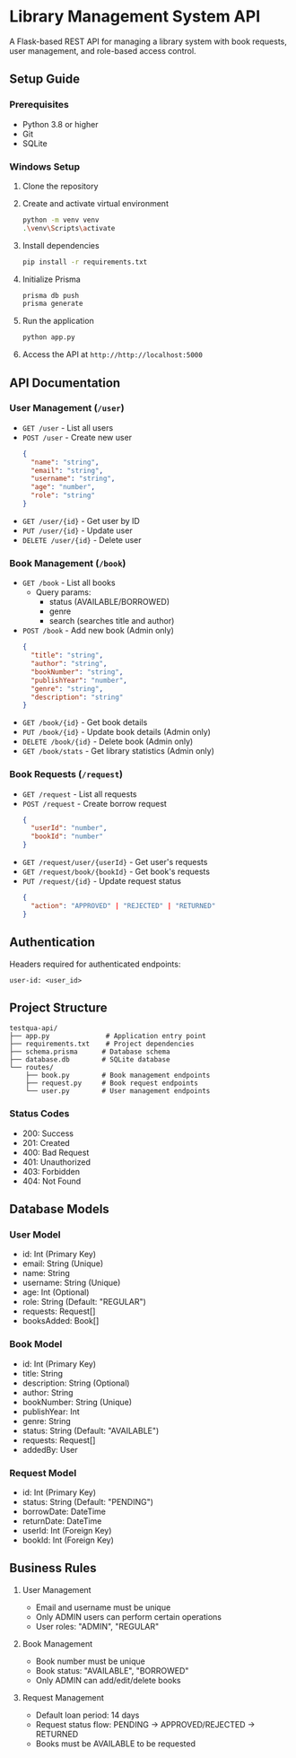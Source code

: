 # Library Management System API

A Flask-based REST API for managing a library system with book requests, user management, and role-based access control.

## Setup Guide

### Prerequisites
- Python 3.8 or higher
- Git
- SQLite

### Windows Setup

1. Clone the repository
2. Create and activate virtual environment
   
    ```bash
    python -m venv venv
    .\venv\Scripts\activate
    ```

3. Install dependencies

    ```bash
    pip install -r requirements.txt
    ```

4. Initialize Prisma
    ```bash
    prisma db push
    prisma generate
    ```
5. Run the application

    ```bash
    python app.py
    ```
6. Access the API at `http://http://localhost:5000`

## API Documentation

### User Management (`/user`)
- `GET /user` - List all users
- `POST /user` - Create new user
  ```json
  {
    "name": "string",
    "email": "string",
    "username": "string",
    "age": "number",
    "role": "string"
  }
  ```
- `GET /user/{id}` - Get user by ID
- `PUT /user/{id}` - Update user
- `DELETE /user/{id}` - Delete user

### Book Management (`/book`)
- `GET /book` - List all books
  - Query params: 
    - status (AVAILABLE/BORROWED)
    - genre
    - search (searches title and author)
- `POST /book` - Add new book (Admin only)
  ```json
  {
    "title": "string",
    "author": "string",
    "bookNumber": "string",
    "publishYear": "number",
    "genre": "string",
    "description": "string"
  }
  ```
- `GET /book/{id}` - Get book details
- `PUT /book/{id}` - Update book details (Admin only)
- `DELETE /book/{id}` - Delete book (Admin only)
- `GET /book/stats` - Get library statistics (Admin only)

### Book Requests (`/request`)
- `GET /request` - List all requests
- `POST /request` - Create borrow request
  ```json
  {
    "userId": "number",
    "bookId": "number"
  }
  ```
- `GET /request/user/{userId}` - Get user's requests
- `GET /request/book/{bookId}` - Get book's requests
- `PUT /request/{id}` - Update request status
  ```json
  {
    "action": "APPROVED" | "REJECTED" | "RETURNED"
  }
  ```

## Authentication
Headers required for authenticated endpoints:
```
user-id: <user_id>
```

## Project Structure
```
testqua-api/
├── app.py              # Application entry point
├── requirements.txt    # Project dependencies
├── schema.prisma      # Database schema
├── database.db        # SQLite database
└── routes/
    ├── book.py        # Book management endpoints
    ├── request.py     # Book request endpoints
    └── user.py        # User management endpoints
```

### Status Codes
- 200: Success
- 201: Created
- 400: Bad Request
- 401: Unauthorized
- 403: Forbidden
- 404: Not Found

## Database Models

### User Model
- id: Int (Primary Key)
- email: String (Unique)
- name: String
- username: String (Unique)
- age: Int (Optional)
- role: String (Default: "REGULAR")
- requests: Request[]
- booksAdded: Book[]

### Book Model
- id: Int (Primary Key)
- title: String
- description: String (Optional)
- author: String
- bookNumber: String (Unique)
- publishYear: Int
- genre: String
- status: String (Default: "AVAILABLE")
- requests: Request[]
- addedBy: User

### Request Model
- id: Int (Primary Key)
- status: String (Default: "PENDING")
- borrowDate: DateTime
- returnDate: DateTime
- userId: Int (Foreign Key)
- bookId: Int (Foreign Key)

## Business Rules
1. User Management
   - Email and username must be unique
   - Only ADMIN users can perform certain operations
   - User roles: "ADMIN", "REGULAR"

2. Book Management
   - Book number must be unique
   - Book status: "AVAILABLE", "BORROWED"
   - Only ADMIN can add/edit/delete books

3. Request Management
   - Default loan period: 14 days
   - Request status flow: PENDING → APPROVED/REJECTED → RETURNED
   - Books must be AVAILABLE to be requested